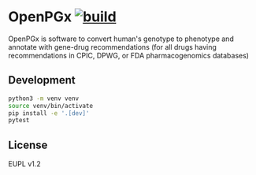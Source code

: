 # OpenPGx [![build](https://github.com/monigenomi/openpgx/workflows/CI/badge.svg)](https://github.com/monigenomi/openpgx/actions) 

OpenPGx is software to convert human's genotype to phenotype and annotate with gene-drug recommendations (for all drugs having recommendations in CPIC, DPWG, or FDA pharmacogenomics databases)

## Development

```sh
python3 -m venv venv
source venv/bin/activate
pip install -e '.[dev]'
pytest
```

## License

EUPL v1.2
